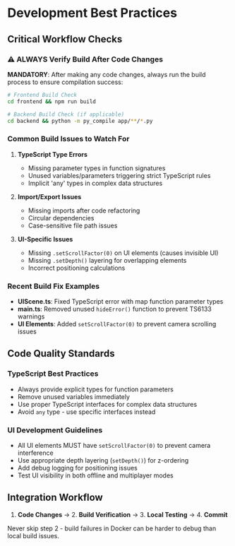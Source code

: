 # Development Best Practices

## Critical Workflow Checks

### ⚠️ **ALWAYS Verify Build After Code Changes**

**MANDATORY**: After making any code changes, always run the build process to ensure compilation success:

```bash
# Frontend Build Check
cd frontend && npm run build

# Backend Build Check (if applicable)
cd backend && python -m py_compile app/**/*.py
```

### Common Build Issues to Watch For

1. **TypeScript Type Errors**

   - Missing parameter types in function signatures
   - Unused variables/parameters triggering strict TypeScript rules
   - Implicit 'any' types in complex data structures

2. **Import/Export Issues**

   - Missing imports after code refactoring
   - Circular dependencies
   - Case-sensitive file path issues

3. **UI-Specific Issues**
   - Missing `.setScrollFactor(0)` on UI elements (causes invisible UI)
   - Missing `.setDepth()` layering for overlapping elements
   - Incorrect positioning calculations

### Recent Build Fix Examples

- **UIScene.ts**: Fixed TypeScript error with map function parameter types
- **main.ts**: Removed unused `hideError()` function to prevent TS6133 warnings
- **UI Elements**: Added `setScrollFactor(0)` to prevent camera scrolling issues

## Code Quality Standards

### TypeScript Best Practices

- Always provide explicit types for function parameters
- Remove unused variables immediately
- Use proper TypeScript interfaces for complex data structures
- Avoid `any` type - use specific interfaces instead

### UI Development Guidelines

- All UI elements MUST have `setScrollFactor(0)` to prevent camera interference
- Use appropriate depth layering (`setDepth()`) for z-ordering
- Add debug logging for positioning issues
- Test UI visibility in both offline and multiplayer modes

## Integration Workflow

1. **Code Changes** → 2. **Build Verification** → 3. **Local Testing** → 4. **Commit**

Never skip step 2 - build failures in Docker can be harder to debug than local build issues.
